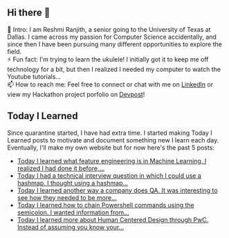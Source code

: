 ## Hi there 👋

🔭  Intro: I am Reshmi Ranjith, a senior going to the University of Texas at Dallas. I came across my passion for Computer Science accidentally, and since then I have been pursuing many different opportunities to explore the field.
<br/> ⚡ Fun fact: I'm trying to learn the ukulele! I initially got it to keep me off technology for a bit, but then I realized I needed my computer to watch the Youtube tutorials...
<br/>📫  How to reach me: Feel free to connect or chat with me on [LinkedIn](https://www.linkedin.com/in/reshmi-ranjith/) or view my Hackathon project porfolio on [Devpost](https://devpost.com/ReshmiCode)!

## Today I Learned

Since quarantine started, I have had extra time. I started making Today I Learned posts to motivate and document something new I learn each day. Eventually, I'll make my own website but for now here's the past 5 posts:

<!-- BLOG-POST-LIST:START -->
- [Today I learned what feature engineering is in Machine Learning. I realized I had done it before,...](https://simplyprogramming.tumblr.com/post/625393675314298880)
- [Today I had a technical interview question in which I could use a hashmap. I thought using a hashmap...](https://simplyprogramming.tumblr.com/post/625304123458338816)
- [Today I learned another way a company does QA. It was interesting to see how they needed to be more...](https://simplyprogramming.tumblr.com/post/625266530914041856)
- [Today I learned how to chain Powershell commands using the semicolon. I wanted information from...](https://simplyprogramming.tumblr.com/post/625120054574497792)
- [Today I learned more about Human Centered Design through PwC. Instead of assuming you know your...](https://simplyprogramming.tumblr.com/post/625002047006244864)
<!-- BLOG-POST-LIST:END -->

<!--
**ReshmiCode/ReshmiCode** is a ✨ _special_ ✨ repository because its `README.md` (this file) appears on your GitHub profile.

Here are some ideas to get you started:

- 🔭 I’m currently working on ...
- 🌱 I’m currently learning ...
- 👯 I’m looking to collaborate on ...
- 🤔 I’m looking for help with ...
- 💬 Ask me about ...
- 📫 How to reach me: ...
- 😄 Pronouns: ...
- ⚡ Fun fact: ...
-->
